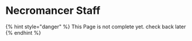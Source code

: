 # Necromancer Staff

{% hint style="danger" %}
This Page is not complete yet. check back later
{% endhint %}

